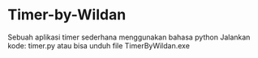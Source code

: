 # Timer-by-Wildan
Sebuah aplikasi timer sederhana menggunakan bahasa python
Jalankan kode: timer.py atau bisa unduh file TimerByWildan.exe

